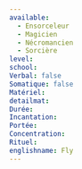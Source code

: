 ```yaml
---
available:
  - Ensorceleur
  - Magicien
  - Nécromancien
  - Sorcière
level: 
school: 
Verbal: false
Somatique: false
Matériel: 
detailmat: 
Durée: 
Incantation: 
Portée: 
Concentration: 
Rituel: 
englishname: Fly
---
```


